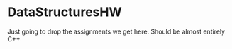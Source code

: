 DataStructuresHW
================

Just going to drop the assignments we get here. Should be almost entirely C++
